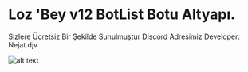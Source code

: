 # Loz 'Bey v12 BotList Botu Altyapı.

Sizlere Ücretsiz Bir Şekilde Sunulmuştur [Discord](https://discord.gg/cqah3FjXPa) Adresimiz
Developer: Nejat.djv

![alt text](https://i.hizliresim.com/MuxgnU.png)
